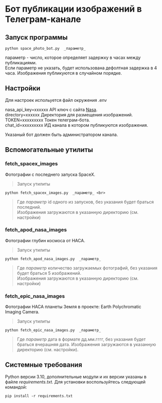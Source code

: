 # Бот публикации изображений в Телеграм-канале


## Запуск программы
```
python space_photo_bot.py  _параметр_
```
параметр - число, которое определяет задержку в часах между публикациями.<br>
Если параметр не указать, будет использована дефолтная задержка в 4 часа.
Изображения публикуются в случайном порядке.

## Настройки
Для настроек испольуется файл окружения .env<br>

nasa_api_key=xxxxxx  API ключ с сайта [Nasa](https://api.nasa.gov/). <br>
directory=xxxxxx     Директория для размещения изображений.<br>
TOKEN=xxxxxxxxx      Токен телеграм-бота.<br>
chat_id=xxxxxxxxx    ИД канала в котором публикуются изображения.<br>

Указаный бот должен быть администратором канала.

## Вспомогательные утилиты

### fetch_spacex_images
Фотографии с последнего запуска SpaceX.

> Запуск утилиты
```
python fetch_spacex_images.py  _параметр_ <br>
```
> Где _параметр_ id одного из запусков, без указания будет браться последний.<br>
> Изображения загружаются в указанную директорию (см. настройки) 

### fetch_apod_nasa_images
Фотографии глубин космоса от HACA.

> Запуск утилиты
``` 
python fetch_apod_nasa_images.py  _параметр_ 
```
> Где _параметр_ количество загружаемых фотографий, без указания будет браться 5 изображений.<br>
> Изображения загружаются в указанную директорию (см. настройки) 

### fetch_epic_nasa_images
Фотографии HACA планеты Земля в проекте: Earth Polychromatic Imaging Camera.

> Запуск утилиты
``` 
python fetch_epic_nasa_images.py  _параметр_
```
> Где _параметр_ дата в формате дд.мм.гггг, без указания будет браться вчерашняя дата.
> Изображения загружаются в указанную директорию (см. настройки).

## Системные требования

Python версии 3.10, дополнительные модули и их версии указаны в файле *requirements.txt*.
Для установки воспользуйтесь следующей командой:
```
pip install -r requirements.txt
```
